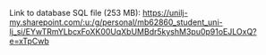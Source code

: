 Link to database SQL file (253 MB): https://unilj-my.sharepoint.com/:u:/g/personal/mb62860_student_uni-lj_si/EYwTRmYLbcxFoXK00UqXbUMBdr5kyshM3pu0p91oEJLOxQ?e=xTpCwb

